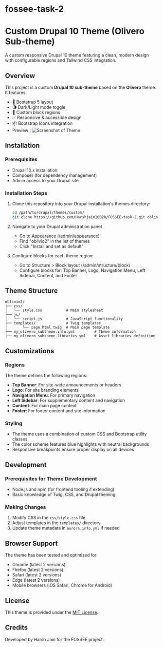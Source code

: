 # fossee-task-2
# Custom Drupal 10 Theme (Olivero Sub-theme)

A custom responsive Drupal 10 theme featuring a clean, modern design with configurable regions and Tailwind CSS integration.

## Overview

This project is a custom **Drupal 10 sub-theme** based on the **Olivero** theme. It features:
- 🎨 Bootstrap 5 layout  
- 🌗 Dark/Light mode toggle  
- 🧱 Custom block regions  
- ✅ Responsive & accessible design  
- 📦 Bootstrap Icons integration 
-  Preview : ![Screenshot of Theme](assets/Screenshot_7-4-2025_213521_localhost.jpg)
## Installation

### Prerequisites
- Drupal 10.x installation
- Composer (for dependency management)
- Admin access to your Drupal site

### Installation Steps

1. Clone this repository into your Drupal installation's themes directory:
   ```bash
   cd /path/to/drupal/themes/custom/
   git clone https://github.com/Harshjain10020/FOSSEE-task-2.git oblivio2
   ```

2. Navigate to your Drupal administration panel
   - Go to Appearance (/admin/appearance)
   - Find "oblivio2" in the list of themes
   - Click "Install and set as default"

3. Configure blocks for each theme region:
   - Go to Structure > Block layout (/admin/structure/block)
   - Configure blocks for: Top Banner, Logo, Navigation Menu, Left Sidebar, Content, and Footer

## Theme Structure

```
oblivio2/
├── css/
│   └── style.css           # Main stylesheet
├── js/
│   └── script.js           # JavaScript functionality          
├── templates/              # Twig templates
│       └── page.html.twig  # Main page template
├── my_olivero_subtheme.info.yml         # Theme information
├── my_olivero_subtheme.libraries.yml    # Asset libraries definition
```

## Customizations

### Regions

The theme defines the following regions:
- **Top Banner**: For site-wide announcements or headers
- **Logo**: For site branding elements
- **Navigation Menu**: For primary navigation
- **Left Sidebar**: For supplementary content and navigation
- **Content**: For main page content
- **Footer**: For footer content and site information

### Styling

- The theme uses a combination of custom CSS and Bootstrap utility classes
- The color scheme features blue highlights with neutral backgrounds
- Responsive breakpoints ensure proper display on all devices

## Development

### Prerequisites for Theme Development
- Node.js and npm (for frontend tooling if extending)
- Basic knowledge of Twig, CSS, and Drupal theming

### Making Changes

1. Modify CSS in the `css/style.css` file
2. Adjust templates in the `templates/` directory
3. Update theme metadata in `aurora.info.yml` if needed

## Browser Support

The theme has been tested and optimized for:
- Chrome (latest 2 versions)
- Firefox (latest 2 versions)
- Safari (latest 2 versions)
- Edge (latest 2 versions)
- Mobile browsers (iOS Safari, Chrome for Android)

## License

This theme is provided under the [MIT License](LICENSE).

## Credits

Developed by Harsh Jain  for the FOSSEE project.

